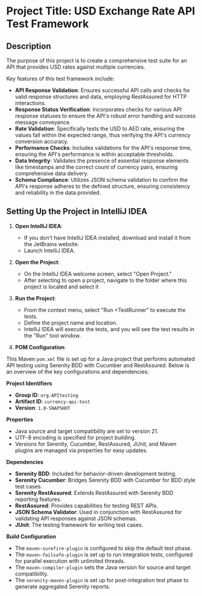 # Project Title:  USD Exchange Rate API Test Framework

## Description

The purpose of this project is to create a comprehensive test suite for an API that provides USD rates against multiple currencies.

Key features of this test framework include:

- **API Response Validation**: Ensures successful API calls and checks for valid response structures and data, employing RestAssured for HTTP interactions.
- **Response Status Verification**: Incorporates checks for various API response statuses to ensure the API's robust error handling and success message conveyance.
- **Rate Validation**: Specifically tests the USD to AED rate, ensuring the values fall within the expected range, thus verifying the API's currency conversion accuracy.
- **Performance Checks**: Includes validations for the API's response time, ensuring the API's performance is within acceptable thresholds.
- **Data Integrity**: Validates the presence of essential response elements like timestamps and the correct count of currency pairs, ensuring comprehensive data delivery.
- **Schema Compliance**: Utilizes JSON schema validation to confirm the API's response adheres to the defined structure, ensuring consistency and reliability in the data provided.


## Setting Up the Project in IntelliJ IDEA

1. **Open IntelliJ IDEA**:
    - If you don't have IntelliJ IDEA installed, download and install it from the JetBrains website.
    - Launch IntelliJ IDEA.

2. **Open the Project**:
    - On the IntelliJ IDEA welcome screen, select "Open Project."
    - After selecting to open a project, navigate to the folder where this project is located and select it


3. **Run the Project**:
    - From the context menu, select "Run <TestRunner" to execute the tests.
    - Define the project name and location.
    - IntelliJ IDEA will execute the tests, and you will see the test results in the "Run" tool window.

4. **POM Configuration**:

This Maven `pom.xml` file is set up for a Java project that performs automated API testing using Serenity BDD with Cucumber and RestAssured. Below is an overview of the key configurations and dependencies:

**Project Identifiers**

- **Group ID**: `org.APItesting`
- **Artifact ID**: `currency-api-test`
- **Version**: `1.0-SNAPSHOT`

**Properties**

- Java source and target compatibility are set to version 21.
- UTF-8 encoding is specified for project building.
- Versions for Serenity, Cucumber, RestAssured, JUnit, and Maven plugins are managed via properties for easy updates.

**Dependencies**

- **Serenity BDD**: Included for behavior-driven development testing.
- **Serenity Cucumber**: Bridges Serenity BDD with Cucumber for BDD style test cases.
- **Serenity RestAssured**: Extends RestAssured with Serenity BDD reporting features.
- **RestAssured**: Provides capabilities for testing REST APIs.
- **JSON Schema Validator**: Used in conjunction with RestAssured for validating API responses against JSON schemas.
- **JUnit**: The testing framework for writing test cases.

**Build Configuration**

- The `maven-surefire-plugin` is configured to skip the default test phase.
- The `maven-failsafe-plugin` is set up to run integration tests, configured for parallel execution with unlimited threads.
- The `maven-compiler-plugin` sets the Java version for source and target compatibility.
- The `serenity-maven-plugin` is set up for post-integration test phase to generate aggregated Serenity reports.

